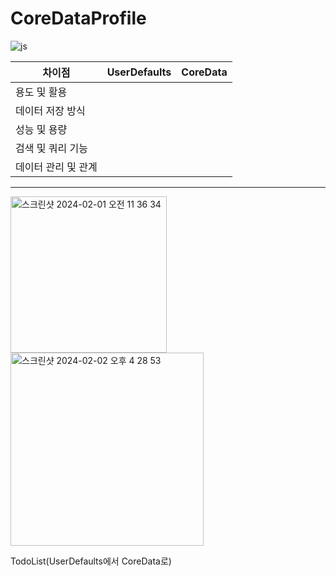 # CoreDataProfile
![js](https://img.shields.io/badge/Swift-FA7343?style=for-the-badge&logo=swift&logoColor=white)



|차이점|UserDefaults|**CoreData**|
|------|---|---|
|용도 및 활용|||
|데이터 저장 방식|||
|성능 및 용량|||
|검색 및 쿼리 기능|||
|데이터 관리 및 관계|||

---

<img width="250" alt="스크린샷 2024-02-01 오전 11 36 34" src="https://github.com/JosephSeong/CoreDataProfile/assets/48307813/009ef953-35cb-4944-b6a3-c18ba4584c0e">

<img width="309" alt="스크린샷 2024-02-02 오후 4 28 53" src="https://github.com/JosephSeong/CoreDataProfile/assets/48307813/df84de8d-735b-4491-aafe-29b99bad27bf">




TodoList(UserDefaults에서 CoreData로)
